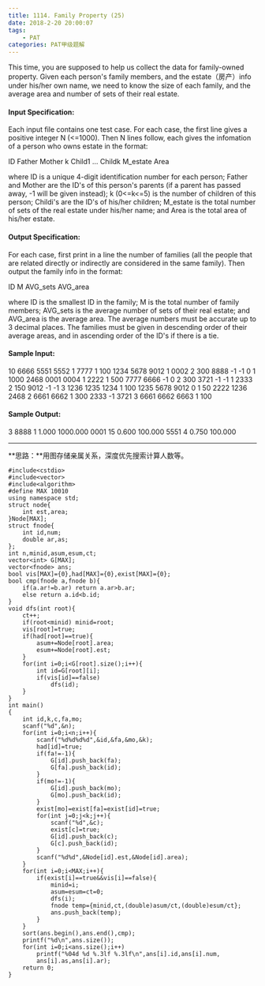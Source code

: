 ```yaml
---
title: 1114. Family Property (25)
date: 2018-2-20 20:00:07
tags: 
	- PAT
categories: PAT甲级题解
---
```


This time, you are supposed to help us collect the data for family-owned property. Given each person's family members, and the estate（房产）info under his/her own name, we need to know the size of each family, and the average area and number of sets of their real estate.

#### Input Specification:

Each input file contains one test case. For each case, the first line gives a positive integer N (<=1000). Then N lines follow, each gives the infomation of a person who owns estate in the format:

ID Father Mother k Child1 ... Childk M_estate Area

where ID is a unique 4-digit identification number for each person; Father and Mother are the ID's of this person's parents (if a parent has passed away, -1 will be given instead); k (0<=k<=5) is the number of children of this person; Childi's are the ID's of his/her children; M_estate is the total number of sets of the real estate under his/her name; and Area is the total area of his/her estate.

#### Output Specification:

For each case, first print in a line the number of families (all the people that are related directly or indirectly are considered in the same family). Then output the family info in the format:

ID M AVG_sets AVG_area

where ID is the smallest ID in the family; M is the total number of family members; AVG_sets is the average number of sets of their real estate; and AVG_area is the average area. The average numbers must be accurate up to 3 decimal places. The families must be given in descending order of their average areas, and in ascending order of the ID's if there is a tie.

#### Sample Input:
10
6666 5551 5552 1 7777 1 100
1234 5678 9012 1 0002 2 300
8888 -1 -1 0 1 1000
2468 0001 0004 1 2222 1 500
7777 6666 -1 0 2 300
3721 -1 -1 1 2333 2 150
9012 -1 -1 3 1236 1235 1234 1 100
1235 5678 9012 0 1 50
2222 1236 2468 2 6661 6662 1 300
2333 -1 3721 3 6661 6662 6663 1 100
#### Sample Output:
3
8888 1 1.000 1000.000
0001 15 0.600 100.000
5551 4 0.750 100.000
***

**思路：**用图存储亲属关系，深度优先搜索计算人数等。

```
#include<cstdio>
#include<vector>
#include<algorithm>
#define MAX 10010
using namespace std;
struct node{
    int est,area;
}Node[MAX];
struct fnode{
    int id,num;
    double ar,as;
};
int n,minid,asum,esum,ct;
vector<int> G[MAX];
vector<fnode> ans;
bool vis[MAX]={0},had[MAX]={0},exist[MAX]={0};
bool cmp(fnode a,fnode b){
    if(a.ar!=b.ar) return a.ar>b.ar;
    else return a.id<b.id;
}
void dfs(int root){
    ct++;
    if(root<minid) minid=root;
    vis[root]=true;
    if(had[root]==true){
        asum+=Node[root].area;
        esum+=Node[root].est;
    }
    for(int i=0;i<G[root].size();i++){
        int id=G[root][i];
        if(vis[id]==false)
            dfs(id);
    }
}
int main()
{
    int id,k,c,fa,mo;
    scanf("%d",&n);
    for(int i=0;i<n;i++){
        scanf("%d%d%d%d",&id,&fa,&mo,&k);
        had[id]=true;
        if(fa!=-1){
            G[id].push_back(fa);        
            G[fa].push_back(id);
        }
        if(mo!=-1){
            G[id].push_back(mo);
            G[mo].push_back(id);
        }
        exist[mo]=exist[fa]=exist[id]=true;
        for(int j=0;j<k;j++){
            scanf("%d",&c);
            exist[c]=true;
            G[id].push_back(c);
            G[c].push_back(id);
        }
        scanf("%d%d",&Node[id].est,&Node[id].area);
    }
    for(int i=0;i<MAX;i++){
        if(exist[i]==true&&vis[i]==false){
            minid=i;
            asum=esum=ct=0;
            dfs(i);
            fnode temp={minid,ct,(double)asum/ct,(double)esum/ct};
            ans.push_back(temp);
        }
    }
    sort(ans.begin(),ans.end(),cmp);
    printf("%d\n",ans.size());
    for(int i=0;i<ans.size();i++)
        printf("%04d %d %.3lf %.3lf\n",ans[i].id,ans[i].num,
        ans[i].as,ans[i].ar);
    return 0;
}
```